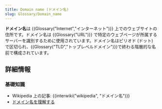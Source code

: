 ```yaml
---
title: Domain name (ドメイン名)
slug: Glossary/Domain_name
---
```


**ドメイン名**は {{Glossary("Internet","インターネット")}} 上でのウェブサイトの住所です。ドメイン名は {{Glossary("URL")}} で特定のウェブページが所属するサーバーを識別するために使用されています。ドメイン名はピリオド (ドット) で区切られ、{{Glossary("TLD","トップレベルドメイン")}}で終わる階層的な名前で構成されています。

## 詳細情報

### 基礎知識

- Wikipedia 上の記事: {{interwiki("wikipedia", "ドメイン名")}}
- [ドメイン名を理解する](/ja/docs/Learn/Common_questions/What_is_a_domain_name)
